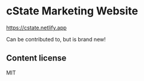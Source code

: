 # cState Marketing Website

https://cstate.netlify.app

Can be contributed to, but is brand new!

## Content license

MIT
